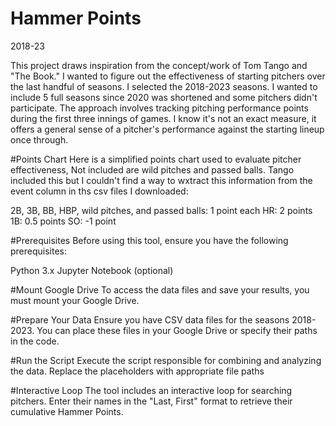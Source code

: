 # Hammer Points
2018-23

This project draws inspiration from the concept/work of Tom Tango and "The Book." I wanted to figure out the effectiveness of starting pitchers over the last handful of seasons. I selected the 2018-2023 seasons. I wanted to include 5 full seasons since 2020 was shortened and some pitchers didn't participate. The approach involves tracking pitching performance points during the first three innings of games. I know it's not an exact measure, it offers a general sense of a pitcher's performance against the starting lineup once through. 

#Points Chart
Here is a simplified points chart used to evaluate pitcher effectiveness, Not included are wild pitches and passed balls. Tango included this but I couldn't find a way to wxtract this information from the event column in ths csv files I downloaded:

2B, 3B, BB, HBP, wild pitches, and passed balls: 1 point each
HR: 2 points
1B: 0.5 points
SO: -1 point

#Prerequisites
Before using this tool, ensure you have the following prerequisites:

Python 3.x
Jupyter Notebook (optional)

#Mount Google Drive
To access the data files and save your results, you must mount your Google Drive. 

#Prepare Your Data
Ensure you have CSV data files for the seasons 2018-2023. You can place these files in your Google Drive or specify their paths in the code.

#Run the Script
Execute the script responsible for combining and analyzing the data. Replace the placeholders with appropriate file paths

#Interactive Loop
The tool includes an interactive loop for searching pitchers. Enter their names in the "Last, First" format to retrieve their cumulative Hammer Points.
